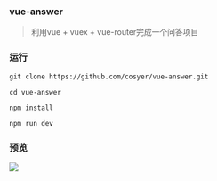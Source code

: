 ### vue-answer

> 利用vue + vuex + vue-router完成一个问答项目

### 运行
```
git clone https://github.com/cosyer/vue-answer.git

cd vue-answer

npm install

npm run dev

```

### 预览

<img src="static/demo.gif">
